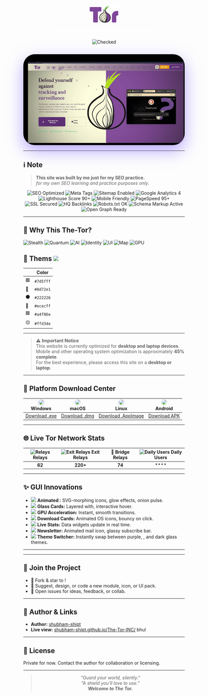 <div style="text-align:center;">
  <!-- Logo div -->
  <div>
    <a href="https://shubham-shipt.github.io/Tor-Project" target="_blank">
      <img src="resrc/main.png" 
           alt="Tor Icon" 
           style="width:90px; height:auto;" />
    </a>
  </div>

  <!-- Text div -->
  <div style="margin-top:10px; font-family:'Poppins', sans-serif; font-size:20px; font-weight:600;">
    <a href="https://shubham-shipt.github.io/Tor-Project/" target="_blank" style="text-decoration:none; color:#fff;">
      Click to view Tor Project Website
    </a>
  </div>
</div>

<div align="center" style="padding: 16px 0;">
  <img src="https://img.icons8.com/color/128/7d5fff/security-checked.png" width="64" alt="Checked"/>
</div>

<div align="center" style="margin-top:1em;margin-bottom:1em;">
  <!-- GIF Demo: Local offline file -->
  <img src="resrc/giphy-ezgif.com-video-to-gif-converter.gif" width="700" alt="Demo GIF" style="border-radius:36px;box-shadow:0 18px 50px #7d5fff88"/>
</div>

---

## ℹ️ Note

> **This site was built by me just for my SEO practice.**  
>  *for my own SEO learning and practice purposes only.*

<!-- SEO Badge Set - with Icons and Short Formats -->
<div align="center" style="margin: 8px 0;">
  <img src="https://img.shields.io/badge/SEO-Optimized-brightgreen?style=flat-square&logo=google&logoColor=white" alt="SEO Optimized"/>
  <img src="https://img.shields.io/badge/Meta%20Tags-Complete-blue?style=flat&logo=code&logoColor=white" alt="Meta Tags"/>
  <img src="https://img.shields.io/badge/Sitemap-Enabled-ff6b81?style=flat-square&logo=simple-icons&logoColor=white" alt="Sitemap Enabled"/>
  <img src="https://img.shields.io/badge/Analytics-GA4-54a0ff?style=plastic&logo=google-analytics&logoColor=yellow" alt="Google Analytics 4"/>
  <img src="https://img.shields.io/badge/Lighthouse-Score%2090%2B-10ac84?style=flat&logo=lighthouse&logoColor=white" alt="Lighthouse Score 90+"/>
  <img src="https://img.shields.io/badge/Mobile-Friendly-ffd34e?style=flat-square&logo=android&logoColor=white" alt="Mobile Friendly"/>
  <img src="https://img.shields.io/badge/PageSpeed-95%2B-7d5fff?style=plastic&logo=pagespeedinsights&logoColor=white" alt="PageSpeed 95+"/>
  <img src="https://img.shields.io/badge/SSL-Secured-5f27cd?style=flat-square&logo=letsencrypt&logoColor=white" alt="SSL Secured"/>
  <img src="https://img.shields.io/badge/Backlinks-HQ-8d72e1?style=flat&logo=ahrefs&logoColor=white" alt="HQ Backlinks"/>
  <img src="https://img.shields.io/badge/Robots.txt-OK-a4f86e?style=flat-square&logo=codesignal&logoColor=white" alt="Robots.txt OK"/>
  <img src="https://img.shields.io/badge/Schema%20Markup-Active-ff9f43?style=flat-square&logo=structureddatamarkup&logoColor=white" alt="Schema Markup Active"/>
  <img src="https://img.shields.io/badge/Open%20Graph-Ready-ff6b81?style=flat&logo=opengraph&logoColor=white" alt="Open Graph Ready"/>
</div>



---

## 🚀 Why This The-Tor?

![Stealth](https://img.shields.io/badge/Stealth-7d5fff?style=flat&logo=ghost&logoColor=white)
![Quantum](https://img.shields.io/badge/Quantum-5f27cd?style=flat-square&logo=lock&logoColor=white)
![AI](https://img.shields.io/badge/AI-ffd34e?style=plastic&logo=openai&logoColor=black)
![Identity](https://img.shields.io/badge/Identity-10ac84?style=flat&logo=fingerprint&logoColor=white)
![UI](https://img.shields.io/badge/UI-ff6b81?style=flat-square&logo=figma&logoColor=white)
![Map](https://img.shields.io/badge/Map-54a0ff?style=plastic&logo=torbrowser&logoColor=white)
![GPU](https://img.shields.io/badge/GPU-222f3e?style=flat&logo=nvidia&logoColor=green)


## 🎨 Thems <img src="https://img.icons8.com/fluency/32/7d5fff/color-palette.png"/>

|  | Color      | 
|--|------------|
| 🟪 | `#7d5fff` |     
| 💜 | `#8d72e1` | 
| ⚫ | `#222226` | 
| 🤍 | `#ececff` |
| 🟩 | `#a4f86e` | 
| 🟡 | `#ffd34e` | 

---

> ⚠️ **Important Notice**  
> This website is currently optimized for **desktop and laptop devices**.  
> Mobile and other operating system optimization is approximately **45% complete**.  
> For the best experience, please access this site on a **desktop or laptop**.

---

## 🚀 Platform Download Center

<div align="center">

| <img src="https://img.icons8.com/color/48/7d5fff/windows8.png" style="border-radius:18px;box-shadow:0 2px 8px #7d5fff44"/> <br> **Windows** | <img src="https://img.icons8.com/color/48/7d5fff/mac-os.png" style="border-radius:18px;box-shadow:0 2px 8px #8d72e144"/> <br> **macOS** | <img src="https://img.icons8.com/color/48/7d5fff/linux.png" style="border-radius:18px;box-shadow:0 2px 8px #7d5fff44"/> <br> **Linux** | <img src="https://img.icons8.com/color/48/7d5fff/android-os.png" style="border-radius:18px;box-shadow:0 2px 8px #a4f86e44"/> <br> **Android** |
|:---:|:---:|:---:|:---:|
| [Download .exe](https://shubham-shipt.github.io/Tor-Project/src/download.html) | [Download .dmg](https://shubham-shipt.github.io/Tor-Project/src/download-mobile.html) | [Download .AppImage](https://shubham-shipt.github.io/Tor-Project/src/download.html) | [Download APK](https://shubham-shipt.github.io/Tor-Project/src/download-mobile.html) |

</div>

---


## 🌐 Live Tor Network Stats

| <img src="https://img.icons8.com/fluency/32/000000/network.png" alt="Relays"/> Relays | <img src="https://img.icons8.com/fluency/32/000000/exit.png" alt="Exit Relays"/> Exit Relays | 🌉 Bridge Relays | <img src="https://img.icons8.com/fluency/32/000000/conference-call.png" alt="Daily Users"/> Daily Users |
|:--------------------:|:-------------------------:|:--------------------------:|:-----------------------------:|
| **62**           | **220+**                | **74**                 | ****                |

---

## ✨ GUI Innovations

- <img src="https://img.icons8.com/color/32/7d5fff/firework-explosion.png"/> **Animated  :** SVG-morphing icons, glow effects, onion pulse.
- <img src="https://img.icons8.com/color/32/7d5fff/blur.png"/> **Glass Cards:** Layered with, interactive hover.
- <img src="https://img.icons8.com/color/32/7d5fff/processor.png"/> **GPU Acceleration:** Instant, smooth transitions.
- <img src="https://img.icons8.com/color/32/7d5fff/smartphone-tablet.png"/> **Download Cards:** Animated OS icons, bouncy on click.
- <img src="https://img.icons8.com/color/32/7d5fff/bar-chart.png"/> **Live Stats:** Data widgets update in real time.
- <img src="https://img.icons8.com/color/32/7d5fff/new-post.png"/> **Newsletter:** Animated mail icon, glassy subscribe bar.
- <img src="https://img.icons8.com/color/32/7d5fff/settings.png"/> **Theme Switcher:** Instantly swap between purple, , and dark glass themes.

---



---


## 🤝 Join the Project

- 🍴 Fork & star to !
- 💜 Suggest, design, or code a new module, icon, or UI pack.
- 💬 Open issues for ideas, feedback, or collab.

---

## 👤 Author & Links

- **Author:** [shubham-shipt](https://github.com/shubham-shipt)
- **Live view:** [shubham-shipt.github.io/The-Tor-INC/](https://shubham-shipt.github.io/Tor-Project/)
bhul
---

## 📝 License

Private for now. Contact the author for collaboration or licensing.

---

> <div align="center"><i>
> “Guard your world, silently.”<br>
> “A shield you’ll love to use.”<br>
> <b> Welcome to The Tor.</b> 
> </i></div>

